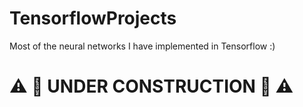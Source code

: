 # TensorflowProjects
Most of the neural networks I have implemented in Tensorflow :)
# :warning: :construction: UNDER CONSTRUCTION :construction: :warning:
